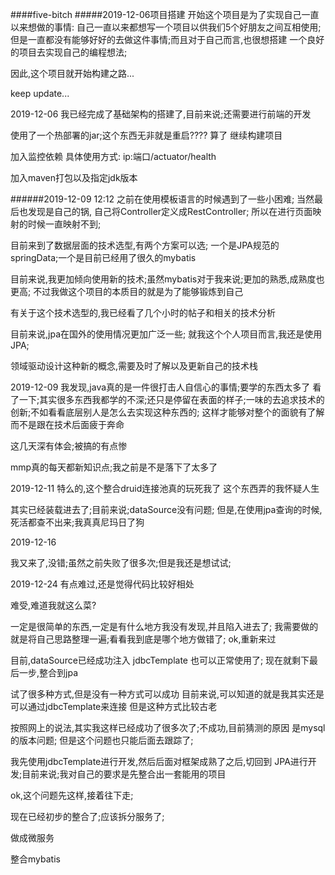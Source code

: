 ####five-bitch
#####2019-12-06项目搭建
开始这个项目是为了实现自己一直以来想做的事情:
    自己一直以来都想写一个项目以供我们5个好朋友之间互相使用;
    但是一直都没有能够好好的去做这件事情;而且对于自己而言,也很想搭建
    一个良好的项目去实现自己的编程想法;

因此,这个项目就开始构建之路...

keep update...


2019-12-06
我已经完成了基础架构的搭建了,目前来说;还需要进行前端的开发

使用了一个热部署的jar;这个东西无非就是重启????
算了
继续构建项目

加入监控依赖
具体使用方式:
    ip:端口/actuator/health
    

加入maven打包以及指定jdk版本


######2019-12-09 12:12
之前在使用模板语言的时候遇到了一些小困难;
当然最后也发现是自己的锅,
自己将Controller定义成RestController;
所以在进行页面映射的时候一直映射不到;



目前来到了数据层面的技术选型,有两个方案可以选;
一个是JPA规范的springData;一个是目前已经用了很久的mybatis

目前来说,我更加倾向使用新的技术;虽然mybatis对于我来说;更加的熟悉,成熟度也更高;
不过我做这个项目的本质目的就是为了能够锻炼到自己


有关于这个技术选型的,我已经看了几个小时的帖子和相关的技术分析

目前来说,jpa在国外的使用情况更加广泛一些;
就我这个个人项目而言,我还是使用JPA;


领域驱动设计这种新的概念,需要及时了解以及更新自己的技术栈


2019-12-09
我发现,java真的是一件很打击人自信心的事情;要学的东西太多了
看了一下;其实很多东西我都学的不深;还只是停留在表面的样子;一味的去追求技术的创新;不如看看底层别人是怎么去实现这种东西的;
这样才能够对整个的面貌有了解而不是跟在技术后面疲于奔命

这几天深有体会;被搞的有点惨


mmp真的每天都新知识点;我之前是不是落下了太多了


2019-12-11
特么的,这个整合druid连接池真的玩死我了
这个东西弄的我怀疑人生

其实已经装载进去了;目前来说;dataSource没有问题;
但是,在使用jpa查询的时候,死活都查不出来;我真真尼玛日了狗


2019-12-16

我又来了,没错;虽然之前失败了很多次;但是我还是想试试;


2019-12-24
有点难过,还是觉得代码比较好相处

难受,难道我就这么菜?

一定是很简单的东西,一定是有什么地方我没有发现,并且陷入进去了;
我需要做的就是将自己思路整理一遍;看看我到底是哪个地方做错了;
ok,重新来过


目前,dataSource已经成功注入
jdbcTemplate 也可以正常使用了;
现在就剩下最后一步,整合到jpa

试了很多种方式,但是没有一种方式可以成功
目前来说,可以知道的就是我其实还是可以通过jdbcTemplate来连接
但是这种方式比较古老

按照网上的说法,其实我这样已经成功了很多次了;不成功,目前猜测的原因
是mysql的版本问题;
但是这个问题也只能后面去跟踪了;



我先使用jdbcTemplate进行开发,然后后面对框架成熟了之后,切回到
JPA进行开发;目前来说;我对自己的要求是先整合出一套能用的项目

ok,这个问题先这样,接着往下走;

现在已经初步的整合了;应该拆分服务了;

做成微服务

整合mybatis



